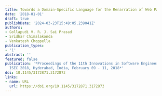 ```yaml
---
title: Towards a Domain-Specific Language for the Renarration of Web Pages
date: '2018-01-01'
draft: true
publishDate: '2024-03-23T15:49:05.239041Z'
authors:
- Gollapudi V. R. J. Sai Prasad
- Sridhar Chimalakonda
- Venkatesh Choppella
publication_types:
- '1'
abstract: ''
featured: false
publication: '*Proceedings of the 11th Innovations in Software Engineering Conference,
  ISEC 2018, Hyderabad, India, February 09 - 11, 2018*'
doi: 10.1145/3172871.3172873
links:
- name: URL
  url: https://doi.org/10.1145/3172871.3172873
---
```


